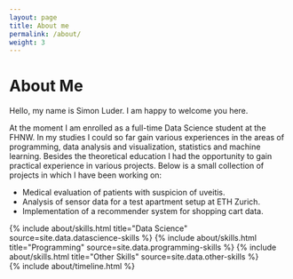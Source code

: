```yaml
---
layout: page
title: About me
permalink: /about/
weight: 3
---
```


# **About Me**

Hello, my name is Simon Luder. I am happy to welcome you here.

At the moment I am enrolled as a full-time Data Science student at the FHNW.
In my studies I could so far gain various experiences in the areas of programming, data analysis and visualization, statistics and machine learning.
Besides the theoretical education I had the opportunity to gain practical experience in various projects. Below is a small collection of projects in which I have been working on:

- Medical evaluation of patients with suspicion of uveitis.
- Analysis of sensor data for a test apartment setup at ETH Zurich.
- Implementation of a recommender system for shopping cart data.

<div class="row">
{% include about/skills.html title="Data Science" source=site.data.datascience-skills %}
{% include about/skills.html title="Programming" source=site.data.programming-skills %}
{% include about/skills.html title="Other Skills" source=site.data.other-skills %}
</div>

<div class="row">
{% include about/timeline.html %}
</div>
